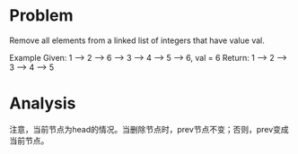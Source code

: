 # Problem

Remove all elements from a linked list of integers that have value val.

Example
Given: 1 --> 2 --> 6 --> 3 --> 4 --> 5 --> 6, val = 6
Return: 1 --> 2 --> 3 --> 4 --> 5

# Analysis

注意，当前节点为head的情况。当删除节点时，prev节点不变；否则，prev变成当前节点。
